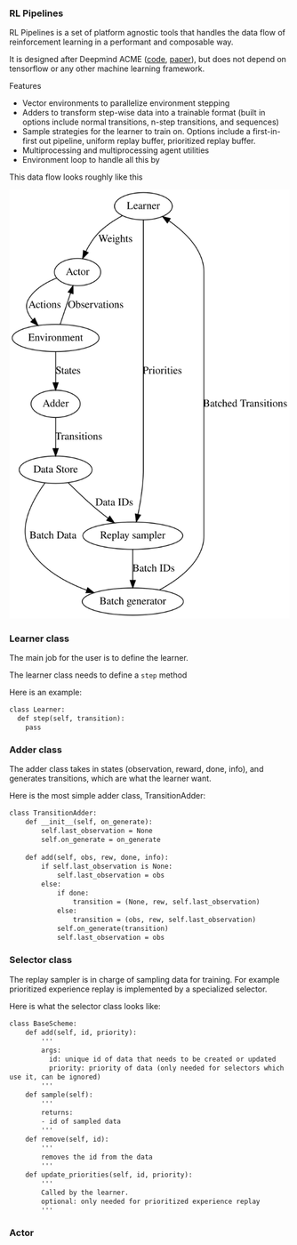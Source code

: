 ### RL Pipelines

RL Pipelines is a set of platform agnostic tools that handles the data flow of reinforcement learning in a performant and composable way.

It is designed after Deepmind ACME ([code](https://github.com/deepmind/acme), [paper](https://arxiv.org/abs/2006.00979)), but does not depend on tensorflow or any other machine learning framework.

Features

* Vector environments to parallelize environment stepping
* Adders to transform step-wise data into a trainable format (built in options include normal transitions, n-step transitions, and sequences)
* Sample strategies for the learner to train on. Options include a first-in-first out pipeline, uniform replay buffer, prioritized replay buffer.
* Multiprocessing and multiprocessing agent utilities
* Environment loop to handle all this by

This data flow looks roughly like this

![data flow](diagrams/dataflow.svg)

### Learner class

The main job for the user is to define the learner.

The learner class needs to define a `step` method

Here is an example:

```
class Learner:
  def step(self, transition):
    pass
```

### Adder class

The adder class takes in states (observation, reward, done, info), and generates transitions, which are what the learner want.

Here is the most simple adder class, TransitionAdder:

```
class TransitionAdder:
    def __init__(self, on_generate):
        self.last_observation = None
        self.on_generate = on_generate

    def add(self, obs, rew, done, info):
        if self.last_observation is None:
            self.last_observation = obs
        else:
            if done:
                transition = (None, rew, self.last_observation)
            else:
                transition = (obs, rew, self.last_observation)
            self.on_generate(transition)
            self.last_observation = obs
```



### Selector class

The replay sampler is in charge of sampling data for training. For example prioritized experience replay is implemented by a specialized selector.

Here is what the selector class looks like:

```
class BaseScheme:
    def add(self, id, priority):
        '''
        args:
          id: unique id of data that needs to be created or updated
          priority: priority of data (only needed for selectors which use it, can be ignored)
        '''
    def sample(self):
        '''
        returns:
        - id of sampled data
        '''
    def remove(self, id):
        '''
        removes the id from the data
        '''
    def update_priorities(self, id, priority):
        '''
        Called by the learner.
        optional: only needed for prioritized experience replay
        '''
```

### Actor
